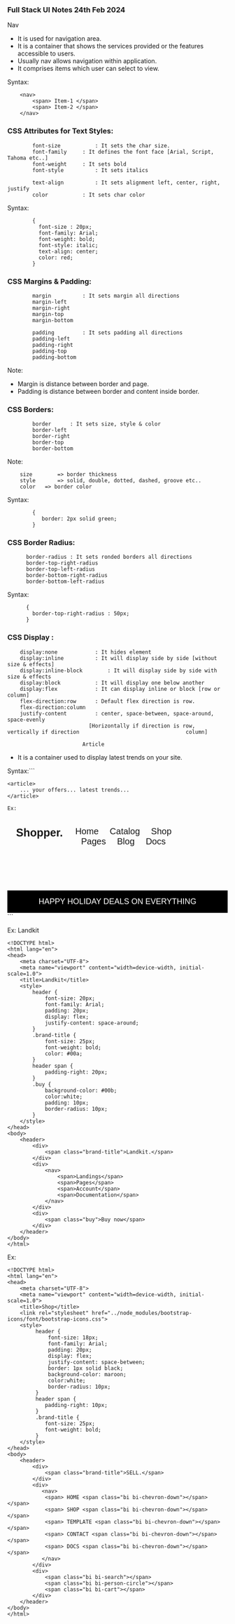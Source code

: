 ### Full Stack UI Notes 24th Feb 2024

Nav

- It is used for navigation area.
- It is a container that shows the services provided or the features accessible to users.
- Usually nav allows navigation within application.
- It comprises items which user can select to view.

Syntax:

```
	<nav>
		<span> Item-1 </span>
		<span> Item-2 </span>
	</nav>
```

### CSS Attributes for Text Styles:

```
		font-size			: It sets the char size.
		font-family		: It defines the font face [Arial, Script, Tahoma etc..]
		font-weight		: It sets bold
		font-style			: It sets italics

		text-align			: It sets alignment left, center, right, justify
		color			: It sets char color
```

Syntax:

```
		{
		  font-size : 20px;
		  font-family: Arial;
		  font-weight: bold;
		  font-style: italic;
		  text-align: center;
		  color: red;
		}
```

### CSS Margins & Padding:

```
		margin			: It sets margin all directions
		margin-left
		margin-right
		margin-top
		margin-bottom

		padding			: It sets padding all directions
		padding-left
		padding-right
		padding-top
		padding-bottom
```

Note:

- Margin is distance between border and page.
- Padding is distance between border and content inside border.

### CSS Borders:

```
		border		: It sets size, style & color
		border-left
		border-right
		border-top
		border-bottom
```

Note:

```
	size		=> border thickness
	style		=> solid, double, dotted, dashed, groove etc..
	color	=> border color
```

Syntax:

```
	    {
	       border: 2px solid green;
	    }
```

### CSS Border Radius:

```
	  border-radius	: It sets ronded borders all directions
	  border-top-right-radius
	  border-top-left-radius
	  border-bottom-right-radius
	  border-bottom-left-radius
```

Syntax:

```
	  {
	    border-top-right-radius : 50px;
	  }
```

### CSS Display :

```
	display:none			: It hides element
	display:inline			: It will display side by side [without size & effects]
	display:inline-block		: It will display side by side with size & effects
	display:block			: It will display one below another
	display:flex			: It can display inline or block [row or column]
	flex-direction:row		: Default flex direction is row.
	flex-direction:column
	justify-content			: center, space-between, space-around, space-evenly
						  [Horizontally if direction is row, vertically if direction 								  column]
```

    						Article

- It is a container used to display latest trends on your site.

Syntax:```

    <article>
        ... your offers... latest trends...
    </article>

```
Ex:
```

<!DOCTYPE html>
<html lang="en">
<head>
    <meta charset="UTF-8">
    <meta name="viewport" content="width=device-width, initial-scale=1.0">
    <title>Shopper</title>
    <link rel="stylesheet" href="../node_modules/bootstrap-icons/font/bootstrap-icons.css">
    <style>
        header {
            font-size: 20px;
            font-family: Arial;
            padding: 20px;
            display: flex;
            justify-content: space-between;
        }
        .brand-title {
            font-size: 25px;
            font-weight: bold;
        }
        header span {
            padding-right: 20px;
        }
        article {
            background-color: black;
            color:white;
            text-align: center;
            font-size: 18px;
            padding: 15px;
            font-family: Arial;
        }
        .bi-lightning-fill {
            color:gold;
        }
    </style>
</head>
<body>
    <header>
        <div>
            <span class="brand-title">Shopper.</span>
        </div>
        <div>
           <nav>
            <span>Home</span>
            <span>Catalog</span>
            <span>Shop</span>
            <span>Pages</span>
            <span>Blog</span>
            <span>Docs</span>
           </nav>
        </div>
        <div>
            <span class="bi bi-search"></span>
            <span class="bi bi-person"></span>
            <span class="bi bi-heart"></span>
            <span class="bi bi-cart2"></span>
        </div>
    </header>
    <article>
        <span class="bi bi-lightning-fill"></span>
        <span>  HAPPY HOLIDAY DEALS ON EVERYTHING </span>
        <span class="bi bi-lightning-fill"></span>
    </article>
</body>
</html>
```

Ex: Landkit

```
<!DOCTYPE html>
<html lang="en">
<head>
    <meta charset="UTF-8">
    <meta name="viewport" content="width=device-width, initial-scale=1.0">
    <title>Landkit</title>
    <style>
        header {
            font-size: 20px;
            font-family: Arial;
            padding: 20px;
            display: flex;
            justify-content: space-around;
        }
        .brand-title {
            font-size: 25px;
            font-weight: bold;
            color: #00a;
        }
        header span {
            padding-right: 20px;
        }
        .buy {
            background-color: #00b;
            color:white;
            padding: 10px;
            border-radius: 10px;
        }
    </style>
</head>
<body>
    <header>
        <div>
            <span class="brand-title">Landkit.</span>
        </div>
        <div>
            <nav>
                <span>Landings</span>
                <span>Pages</span>
                <span>Account</span>
                <span>Documentation</span>
            </nav>
        </div>
        <div>
            <span class="buy">Buy now</span>
        </div>
    </header>
</body>
</html>
```

Ex:

```
<!DOCTYPE html>
<html lang="en">
<head>
    <meta charset="UTF-8">
    <meta name="viewport" content="width=device-width, initial-scale=1.0">
    <title>Shop</title>
    <link rel="stylesheet" href="../node_modules/bootstrap-icons/font/bootstrap-icons.css">
    <style>
         header {
             font-size: 18px;
             font-family: Arial;
             padding: 20px;
             display: flex;
             justify-content: space-between;
             border: 1px solid black;
             background-color: maroon;
             color:white;
             border-radius: 10px;
         }
         header span {
            padding-right: 10px;
         }
         .brand-title {
            font-size: 25px;
            font-weight: bold;
         }
    </style>
</head>
<body>
    <header>
        <div>
            <span class="brand-title">SELL.</span>
        </div>
        <div>
           <nav>
            <span> HOME <span class="bi bi-chevron-down"></span> </span>
            <span> SHOP <span class="bi bi-chevron-down"></span> </span>
            <span> TEMPLATE <span class="bi bi-chevron-down"></span> </span>
            <span> CONTACT <span class="bi bi-chevron-down"></span> </span>
            <span> DOCS <span class="bi bi-chevron-down"></span> </span>
           </nav>
        </div>
        <div>
            <span class="bi bi-search"></span>
            <span class="bi bi-person-circle"></span>
            <span class="bi bi-cart"></span>
        </div>
    </header>
</body>
</html>
```

